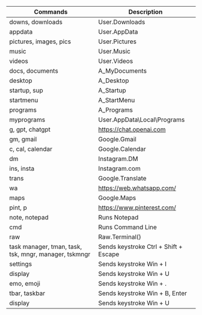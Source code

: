 | Commands                       | Description                             |
|--------------------------------|-----------------------------------------|
| downs, downloads               | User.Downloads                          |
| appdata                        | User.AppData                            |
| pictures, images, pics         | User.Pictures                           |
| music                          | User.Music                              |
| videos                         | User.Videos                             |
| docs, documents                | A_MyDocuments                           |
| desktop                        | A_Desktop                               |
| startup, sup                   | A_Startup                               |
| startmenu                      | A_StartMenu                             |
| programs                       | A_Programs                              |
| myprograms                     | User.AppData\Local\Programs             |
| g, gpt, chatgpt                | https://chat.openai.com                 |
| gm, gmail                      | Google.Gmail                            |
| c, cal, calendar               | Google.Calendar                         |
| dm                             | Instagram.DM                            |
| ins, insta                     | Instagram.com                           |
| trans                          | Google.Translate                        |
| wa                             | https://web.whatsapp.com/               |
| maps                           | Google.Maps                             |
| pint, p                        | https://www.pinterest.com/              |
| note, notepad                         | Runs Notepad                              |
| cmd                                   | Runs Command Line                                      |
| raw                                   | Raw.Terminal()                             |
| task manager, tman, task, tsk, mngr, manager, tskmngr | Sends keystroke Ctrl + Shift + Escape |
| settings                              | Sends keystroke Win + I                    |
| display                               | Sends keystroke Win + U                    |
| emo, emoji                            | Sends keystroke Win + .                    |
| tbar, taskbar                         | Sends keystroke Win + B, Enter             |
| display                               | Sends keystroke Win + U                    |
